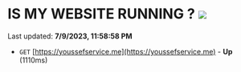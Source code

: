 # IS MY WEBSITE RUNNING ? [![](https://img.shields.io/static/v1?label=Sponsor&message=%E2%9D%A4&logo=GitHub&color=%23fe8e86)](https://github.com/sponsors/<username>)

Last updated: **7/9/2023, 11:58:58 PM**

- `GET` [https://youssefservice.me](https://youssefservice.me) - **Up** (1110ms)
